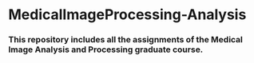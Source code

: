 # MedicalImageProcessing-Analysis
### This repository includes all the assignments of the Medical Image Analysis and Processing graduate course.
